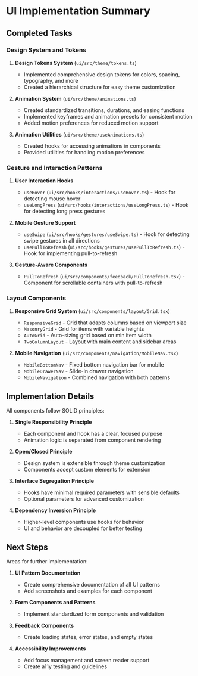 # UI Implementation Summary

## Completed Tasks

### Design System and Tokens
1. **Design Tokens System** (`ui/src/theme/tokens.ts`)
   - Implemented comprehensive design tokens for colors, spacing, typography, and more
   - Created a hierarchical structure for easy theme customization

2. **Animation System** (`ui/src/theme/animations.ts`)
   - Created standardized transitions, durations, and easing functions
   - Implemented keyframes and animation presets for consistent motion
   - Added motion preferences for reduced motion support

3. **Animation Utilities** (`ui/src/theme/useAnimations.ts`)
   - Created hooks for accessing animations in components
   - Provided utilities for handling motion preferences

### Gesture and Interaction Patterns
1. **User Interaction Hooks**
   - `useHover` (`ui/src/hooks/interactions/useHover.ts`) - Hook for detecting mouse hover
   - `useLongPress` (`ui/src/hooks/interactions/useLongPress.ts`) - Hook for detecting long press gestures

2. **Mobile Gesture Support**
   - `useSwipe` (`ui/src/hooks/gestures/useSwipe.ts`) - Hook for detecting swipe gestures in all directions
   - `usePullToRefresh` (`ui/src/hooks/gestures/usePullToRefresh.ts`) - Hook for implementing pull-to-refresh

3. **Gesture-Aware Components**
   - `PullToRefresh` (`ui/src/components/feedback/PullToRefresh.tsx`) - Component for scrollable containers with pull-to-refresh

### Layout Components
1. **Responsive Grid System** (`ui/src/components/layout/Grid.tsx`)
   - `ResponsiveGrid` - Grid that adapts columns based on viewport size
   - `MasonryGrid` - Grid for items with variable heights
   - `AutoGrid` - Auto-sizing grid based on min item width
   - `TwoColumnLayout` - Layout with main content and sidebar areas

2. **Mobile Navigation** (`ui/src/components/navigation/MobileNav.tsx`)
   - `MobileBottomNav` - Fixed bottom navigation bar for mobile
   - `MobileDrawerNav` - Slide-in drawer navigation
   - `MobileNavigation` - Combined navigation with both patterns

## Implementation Details

All components follow SOLID principles:

1. **Single Responsibility Principle**
   - Each component and hook has a clear, focused purpose
   - Animation logic is separated from component rendering

2. **Open/Closed Principle**
   - Design system is extensible through theme customization
   - Components accept custom elements for extension

3. **Interface Segregation Principle**
   - Hooks have minimal required parameters with sensible defaults
   - Optional parameters for advanced customization

4. **Dependency Inversion Principle**
   - Higher-level components use hooks for behavior
   - UI and behavior are decoupled for better testing

## Next Steps

Areas for further implementation:

1. **UI Pattern Documentation**
   - Create comprehensive documentation of all UI patterns
   - Add screenshots and examples for each component

2. **Form Components and Patterns**
   - Implement standardized form components and validation

3. **Feedback Components**
   - Create loading states, error states, and empty states

4. **Accessibility Improvements**
   - Add focus management and screen reader support
   - Create a11y testing and guidelines 